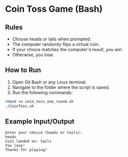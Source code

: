 # Coin Toss Game (Bash)

## Rules
- Choose heads or tails when prompted.
- The computer randomly flips a virtual coin.
- If your choice matches the computer's result, you win.
- Otherwise, you lose.

## How to Run
1. Open Git Bash or any Linux terminal.
2. Navigate to the folder where the script is saved.
3. Run the following commands:
```bash
chmod +x coin_toss_one_round.sh
./CoinToss.sh
```

## Example Input/Output
```
Enter your choice (heads or tails):
heads
Coin landed on: tails
You lose!
Thanks for playing!
```
